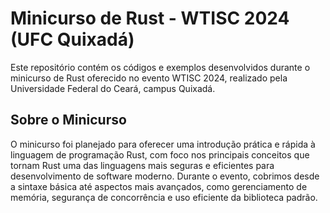 # Minicurso de Rust - WTISC 2024 (UFC Quixadá)

Este repositório contém os códigos e exemplos desenvolvidos durante o minicurso de Rust oferecido no evento WTISC 2024, realizado pela Universidade Federal do Ceará, campus Quixadá.

## Sobre o Minicurso

O minicurso foi planejado para oferecer uma introdução prática e rápida à linguagem de programação Rust, com foco nos principais conceitos que tornam Rust uma das linguagens mais seguras e eficientes para desenvolvimento de software moderno. Durante o evento, cobrimos desde a sintaxe básica até aspectos mais avançados, como gerenciamento de memória, segurança de concorrência e uso eficiente da biblioteca padrão.
